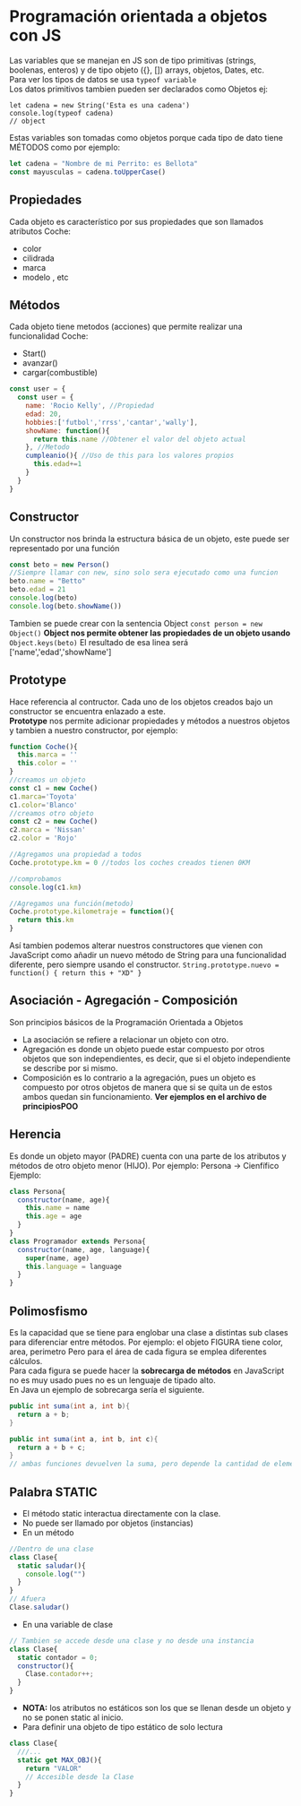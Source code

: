 # Programación orientada a objetos con JS
Las variables que se manejan en JS son de tipo primitivas (strings, boolenas, enteros) y de tipo objeto ({}, []) arrays, objetos, Dates, etc.
<br>Para ver los tipos de datos se usa ` typeof variable `
<br>Los datos primitivos tambien pueden ser declarados como Objetos ej:

```JS
let cadena = new String('Esta es una cadena')
console.log(typeof cadena)
// object
```
Estas variables son tomadas como objetos porque cada tipo de dato tiene MÉTODOS como por ejemplo:
```js
let cadena = "Nombre de mi Perrito: es Bellota"
const mayusculas = cadena.toUpperCase()
```

## Propiedades
Cada objeto es característico por sus propiedades que son llamados atributos
Coche:
  - color
  - cilidrada
  - marca
  - modelo , etc

## Métodos
Cada objeto tiene metodos (acciones) que permite realizar una funcionalidad
Coche:
  - Start()
  - avanzar()
  - cargar(combustible)
```js
const user = {
  const user = {
    name: 'Rocio Kelly', //Propiedad
    edad: 20,
    hobbies:['futbol','rrss','cantar','wally'],
    showName: function(){
      return this.name //Obtener el valor del objeto actual
    }, //Metodo
    cumpleanio(){ //Uso de this para los valores propios
      this.edad+=1
    }
  }
}
```

## Constructor
Un constructor nos brinda la estructura básica de un objeto, este puede ser representado por una función
```js
const beto = new Person()
//Siempre llamar con new, sino solo sera ejecutado como una funcion
beto.name = "Betto"
beto.edad = 21
console.log(beto)
console.log(beto.showName())
```
Tambien se puede crear con la sentencia Object `const person = new Object()`
**Object nos permite obtener las propiedades de un objeto usando** `Object.keys(beto)`
El resultado de esa linea será ['name','edad','showName'] 

## Prototype
Hace referencia al contructor. Cada uno de los objetos creados bajo un constructor se encuentra enlazado a este.<br> 
**Prototype** nos permite adicionar propiedades y métodos a nuestros objetos y tambien a nuestro constructor, por ejemplo:
```js
function Coche(){
  this.marca = ''
  this.color = ''
}
//creamos un objeto
const c1 = new Coche()
c1.marca='Toyota'
c1.color='Blanco'
//creamos otro objeto
const c2 = new Coche()
c2.marca = 'Nissan'
c2.color = 'Rojo'

//Agregamos una propiedad a todos 
Coche.prototype.km = 0 //todos los coches creados tienen 0KM

//comprobamos
console.log(c1.km)

//Agregamos una función(metodo)
Coche.prototype.kilometraje = function(){
  return this.km
}
``` 
Así tambien podemos alterar nuestros constructores que vienen con JavaScript como añadir un nuevo método de String para una funcionalidad diferente, pero siempre usando el constructor. `String.prototype.nuevo = function() { return this + "XD" }`

## Asociación - Agregación - Composición
Son principios básicos de la Programación Orientada a Objetos

* La asociación se refiere a relacionar un objeto con otro.
* Agregación es donde un objeto puede estar compuesto por otros objetos que son independientes, es decir, que si el objeto independiente se describe por si mismo.
* Composición es lo contrario a la agregación, pues un objeto es compuesto por otros objetos de manera que si se quita un de estos ambos quedan sin funcionamiento.
**Ver ejemplos en el archivo de principiosPOO**

## Herencia
Es donde un objeto mayor (PADRE) cuenta con una parte de los atributos y métodos de otro objeto menor (HIJO). Por ejemplo: Persona -> Cienfífico
Ejemplo:
```js
class Persona{
  constructor(name, age){
    this.name = name
    this.age = age
  }
}
class Programador extends Persona{
  constructor(name, age, language){
    super(name, age)
    this.language = language
  }
}
```

## Polimosfismo
Es la capacidad que se tiene para englobar una clase a distintas sub clases para diferenciar entre métodos. Por ejemplo: el objeto FIGURA tiene color, area, perimetro
Pero para el área de cada figura se emplea diferentes cálculos. <br>
Para cada figura se puede hacer la **sobrecarga de métodos** en JavaScript no es muy usado pues no es un lenguaje de tipado alto.
<br> En Java un ejemplo de sobrecarga sería el siguiente.

```Java
public int suma(int a, int b){
  return a + b;
}

public int suma(int a, int b, int c){
  return a + b + c;
}
// ambas funciones devuelven la suma, pero depende la cantidad de elementos que se le pase podra retornar la suma
```
## Palabra STATIC
* El método static interactua directamente con la clase.
* No puede ser llamado por objetos (instancias)
* En un método
```js
//Dentro de una clase
class Clase{
  static saludar(){
    console.log("")
  }
} 
// Afuera
Clase.saludar()
```
* En una variable de clase
```js
// Tambien se accede desde una clase y no desde una instancia
class Clase{
  static contador = 0;
  constructor(){
    Clase.contador++;
  }
}
```
* **NOTA:** los atributos no estáticos son los que se llenan desde un objeto y no se ponen static al inicio.
* Para definir una objeto de tipo estático de solo lectura 
```js
class Clase{
  ///...
  static get MAX_OBJ(){
    return "VALOR"
    // Accesible desde la Clase
  }
}
```
